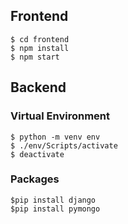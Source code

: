 ## Frontend
```console
$ cd frontend
$ npm install
$ npm start
```

## Backend
### Virtual Environment
```console
$ python -m venv env
$ ./env/Scripts/activate 
$ deactivate
```
### Packages
```console
$pip install django
$pip install pymongo
```